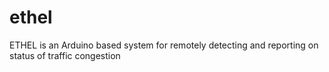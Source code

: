 # ethel
ETHEL is an Arduino based system for remotely detecting and reporting on status of traffic congestion
